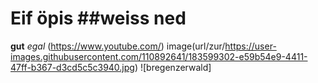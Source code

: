 # Eif öpis ##weiss ned
**gut** *egal*
(https://www.youtube.com/)
image(url/zur/https://user-images.githubusercontent.com/110892641/183599302-e59b54e9-4411-47ff-b367-d3cd5c5c3940.jpg)
![bregenzerwald]
